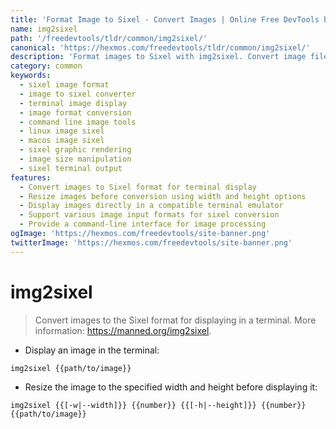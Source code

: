 ```yaml
---
title: 'Format Image to Sixel - Convert Images | Online Free DevTools by Hexmos'
name: img2sixel
path: '/freedevtools/tldr/common/img2sixel/'
canonical: 'https://hexmos.com/freedevtools/tldr/common/img2sixel/'
description: 'Format images to Sixel with img2sixel. Convert image files for terminal display, offering size control and efficient visual rendering. Free online tool, no registration required.'
category: common
keywords:
  - sixel image format
  - image to sixel converter
  - terminal image display
  - image format conversion
  - command line image tools
  - linux image sixel
  - macos image sixel
  - sixel graphic rendering
  - image size manipulation
  - sixel terminal output
features:
  - Convert images to Sixel format for terminal display
  - Resize images before conversion using width and height options
  - Display images directly in a compatible terminal emulator
  - Support various image input formats for sixel conversion
  - Provide a command-line interface for image processing
ogImage: 'https://hexmos.com/freedevtools/site-banner.png'
twitterImage: 'https://hexmos.com/freedevtools/site-banner.png'
---
```


# img2sixel

> Convert images to the Sixel format for displaying in a terminal.
> More information: <https://manned.org/img2sixel>.

- Display an image in the terminal:

`img2sixel {{path/to/image}}`

- Resize the image to the specified width and height before displaying it:

`img2sixel {{[-w|--width]}} {{number}} {{[-h|--height]}} {{number}} {{path/to/image}}`
